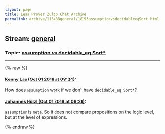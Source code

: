 ```yaml
---
layout: page
title: Lean Prover Zulip Chat Archive 
permalink: archive/113488general/18193assumptionvsdecidableeqSort.html
---
```


## Stream: [general](index.html)
### Topic: [assumption vs decidable_eq Sort*](18193assumptionvsdecidableeqSort.html)

---


{% raw %}
#### [ Kenny Lau (Oct 01 2018 at 08:24)](https://leanprover.zulipchat.com/#narrow/stream/113488-general/topic/assumption%20vs%20decidable_eq%20Sort%2A/near/134952908):
<p>How does <code>assumption</code> work if we don't have <code>decidable_eq Sort*</code>?</p>

#### [ Johannes Hölzl (Oct 01 2018 at 08:26)](https://leanprover.zulipchat.com/#narrow/stream/113488-general/topic/assumption%20vs%20decidable_eq%20Sort%2A/near/134952971):
<p><code>assumption</code> is <code>meta</code>. So it does not compare propositions on the logic level, but at the level of expressions.</p>


{% endraw %}

